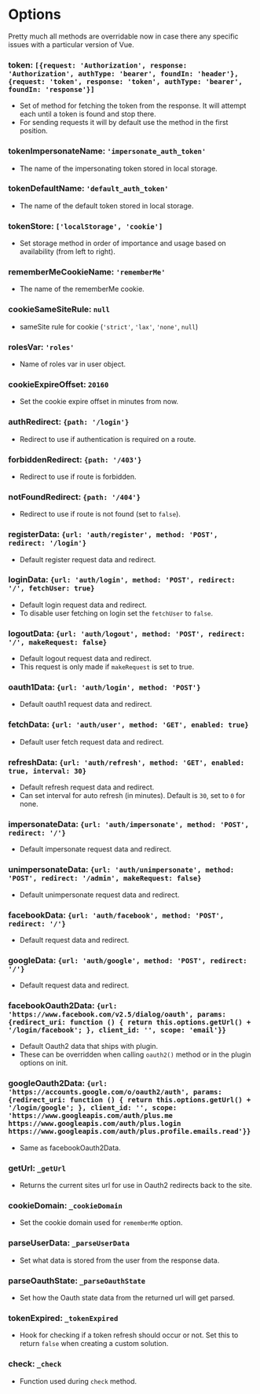 # Options

Pretty much all methods are overridable now in case there any specific issues with a particular version of Vue.

### token: `[{request: 'Authorization', response: 'Authorization', authType: 'bearer', foundIn: 'header'}, {request: 'token', response: 'token', authType: 'bearer', foundIn: 'response'}]`

* Set of method for fetching the token from the response. It will attempt each until a token is found and stop there.
* For sending requests it will by default use the method in the first position.

### tokenImpersonateName: `'impersonate_auth_token'`

* The name of the impersonating token stored in local storage.

### tokenDefaultName: `'default_auth_token'`

* The name of the default token stored in local storage.

### tokenStore: `['localStorage', 'cookie']`

* Set storage method in order of importance and usage based on availability (from left to right).

### rememberMeCookieName: `'rememberMe'`

* The name of the rememberMe cookie.

### cookieSameSiteRule: `null`

* sameSite rule for cookie (`'strict'`, `'lax'`, `'none'`, `null`)


### rolesVar: `'roles'`

* Name of roles var in user object.

### cookieExpireOffset: `20160`

* Set the cookie expire offset in minutes from now.

### authRedirect: `{path: '/login'}`

* Redirect to use if authentication is required on a route.

### forbiddenRedirect: `{path: '/403'}`

* Redirect to use if route is forbidden.

### notFoundRedirect: `{path: '/404'}`

* Redirect to use if route is not found (set to `false`).

### registerData: `{url: 'auth/register', method: 'POST', redirect: '/login'}`

* Default register request data and redirect.

### loginData: `{url: 'auth/login', method: 'POST', redirect: '/', fetchUser: true}`

* Default login request data and redirect.
* To disable user fetching on login set the `fetchUser` to `false`.

### logoutData: `{url: 'auth/logout', method: 'POST', redirect: '/', makeRequest: false}`

* Default logout request data and redirect.
* This request is only made if `makeRequest` is set to true.

### oauth1Data: `{url: 'auth/login', method: 'POST'}`

* Default oauth1 request data and redirect.

### fetchData: `{url: 'auth/user', method: 'GET', enabled: true}`

* Default user fetch request data and redirect.

### refreshData: `{url: 'auth/refresh', method: 'GET', enabled: true, interval: 30}`

* Default refresh request data and redirect.
* Can set interval for auto refresh (in minutes). Default is `30`, set to `0` for none.

### impersonateData: `{url: 'auth/impersonate', method: 'POST', redirect: '/'}`

* Default impersonate request data and redirect.

### unimpersonateData: `{url: 'auth/unimpersonate', method: 'POST', redirect: '/admin', makeRequest: false}`

* Default unimpersonate request data and redirect.

### facebookData: `{url: 'auth/facebook', method: 'POST', redirect: '/'}`

* Default  request data and redirect.

### googleData: `{url: 'auth/google', method: 'POST', redirect: '/'}`

* Default  request data and redirect.

### facebookOauth2Data: `{url: 'https://www.facebook.com/v2.5/dialog/oauth', params: {redirect_uri: function () { return this.options.getUrl() + '/login/facebook'; }, client_id: '', scope: 'email'}}`

* Default Oauth2 data that ships with plugin.
* These can be overridden when calling `oauth2()` method or in the plugin options on init.

### googleOauth2Data: `{url: 'https://accounts.google.com/o/oauth2/auth', params: {redirect_uri: function () { return this.options.getUrl() + '/login/google'; }, client_id: '', scope: 'https://www.googleapis.com/auth/plus.me https://www.googleapis.com/auth/plus.login https://www.googleapis.com/auth/plus.profile.emails.read'}}`

* Same as facebookOauth2Data.

### getUrl: `_getUrl`

* Returns the current sites url for use in Oauth2 redirects back to the site.

### cookieDomain: `_cookieDomain`

* Set the cookie domain used for `rememberMe` option.

### parseUserData: `_parseUserData`

* Set what data is stored from the user from the response data.

### parseOauthState: `_parseOauthState`

* Set how the Oauth state data from the returned url will get parsed.

### tokenExpired: `_tokenExpired`

* Hook for checking if a token refresh should occur or not. Set this to return `false` when creating a custom solution.

### check: `_check`

* Function used during `check` method. 
